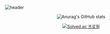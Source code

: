 ![header](https://capsule-render.vercel.app/api?type=rect&color=auto&height=150&section=header&text=Welcome!!&fontSize=50)
<br>

<div align="center";
  

  ![Anurag's GitHub stats](https://github-readme-stats.vercel.app/api?username=asdf4503&show_icons=true&theme=radical)
  <br>
  
  [![Solved.ac
  프로필](http://mazassumnida.wtf/api/v2/generate_badge?boj=asdf4503)](https://solved.ac/asdf4503)

</div>
